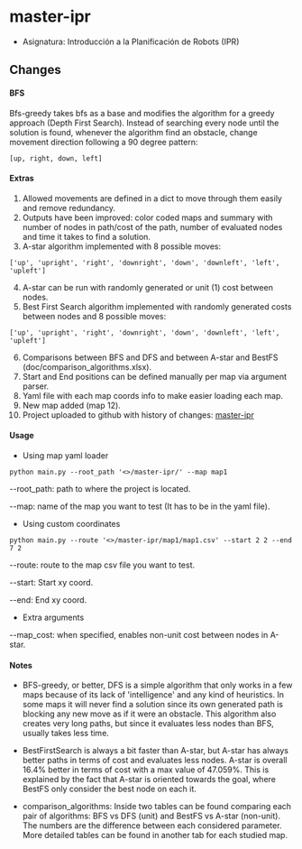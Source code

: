 # master-ipr

- Asignatura: Introducción a la Planificación de Robots (IPR)

## Changes
#### BFS

Bfs-greedy takes bfs as a base and modifies the algorithm for a greedy approach (Depth First Search).
Instead of searching every node until the solution is found, whenever the algorithm find an obstacle, change movement direction following a 90 degree pattern:

```
[up, right, down, left]

```

#### Extras
1. Allowed movements are defined in a dict to move through them easily and remove redundancy.
2. Outputs have been improved: color coded maps and summary with number of nodes in path/cost of the path, number of evaluated nodes and time it takes to find a solution.
3. A-star algorithm implemented with 8 possible moves:

```
['up', 'upright', 'right', 'downright', 'down', 'downleft', 'left', 'upleft']

```
4. A-star can be run with randomly generated or unit (1) cost between nodes.
5. Best First Search algorithm implemented with randomly generated costs between nodes and 8 possible moves:

```
['up', 'upright', 'right', 'downright', 'down', 'downleft', 'left', 'upleft']

```
6. Comparisons between BFS and DFS and between A-star and BestFS (doc/comparison_algorithms.xlsx).
7. Start and End positions can be defined manually per map via argument parser.
8. Yaml file with each map coords info to make easier loading each map.
9. New map added (map 12).
10. Project uploaded to github with history of changes: [master-ipr](https://github.com/darjwx/master-ipr)

#### Usage
- Using map yaml loader

```
python main.py --root_path '<>/master-ipr/' --map map1
```
 --root_path: path to where the project is located.

 --map: name of the map you want to test (It has to be in the yaml file).

- Using custom coordinates

```
python main.py --route '<>/master-ipr/map1/map1.csv' --start 2 2 --end 7 2
```
 --route: route to the map csv file you want to test.

 --start: Start xy coord.

 --end: End xy coord.

- Extra arguments

--map_cost: when specified, enables non-unit cost between nodes in A-star.

#### Notes
* BFS-greedy, or better, DFS is a simple algorithm that only works in a few maps because of its lack of 'intelligence' and any kind of heuristics. In some maps it will never find a solution since its own generated path is blocking any new move as if it were an obstacle. This algorithm also creates very long paths, but since it evaluates less nodes than BFS, usually takes less time.

* BestFirstSearch is always a bit faster than A-star, but A-star has always better paths in terms of cost and evaluates less nodes. A-star is overall 16.4% better in terms of cost with a max value of 47.059%. This is explained by the fact that A-star is oriented towards the goal, where BestFS only consider the best node on each it.

* comparison_algorithms: Inside two tables can be found comparing each pair of algorithms: BFS vs DFS (unit) and BestFS vs A-star (non-unit). The numbers are the difference between each considered parameter. More detailed tables can be found in another tab for each studied map.
